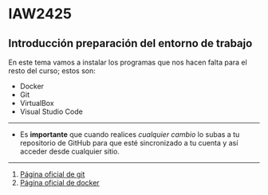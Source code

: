 # IAW2425
## Introducción preparación del entorno de trabajo
En este tema vamos a instalar los programas que nos hacen falta para el resto del curso; estos son:
- Docker
- Git
- VirtualBox
- Visual Studio Code
***
- Es **importante** que cuando realices *cualquier cambio* lo subas a tu repositorio de GitHub para que esté sincronizado a tu cuenta y así acceder desde cualquier sitio.
---
1. [Página oficial de git](https://git-scm.com/)
2. [Página oficial de docker](https://www.docker.com/)
